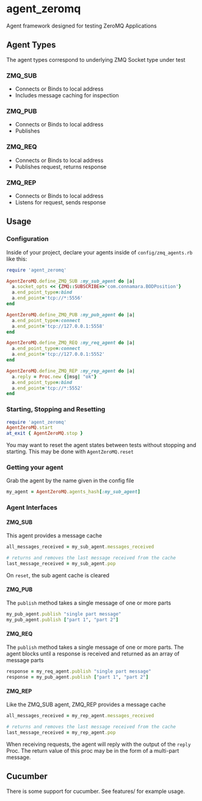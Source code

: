 agent_zeromq
============

Agent framework designed for testing ZeroMQ Applications 


Agent Types
-----------

The agent types correspond to underlying ZMQ Socket type under test

### ZMQ_SUB

* Connects or Binds to local address
* Includes message caching for inspection

### ZMQ_PUB

* Connects or Binds to local address
* Publishes

### ZMQ_REQ

* Connects or Binds to local address
* Publishes request, returns response

### ZMQ_REP

* Connects or Binds to local address
* Listens for request, sends response


Usage
-----

### Configuration

Inside of your project, declare your agents inside of ```config/zmq_agents.rb``` like this:     

```ruby
require 'agent_zeromq'

AgentZeroMQ.define_ZMQ_SUB :my_sub_agent do |a|
  a.socket_opts << {ZMQ::SUBSCRIBE=>'com.connamara.BODPosition'}
  a.end_point_type=:bind
  a.end_point='tcp://*:5556'
end

AgentZeroMQ.define_ZMQ_PUB :my_pub_agent do |a|
  a.end_point_type=:connect
  a.end_point='tcp://127.0.0.1:5558'
end

AgentZeroMQ.define_ZMQ_REQ :my_req_agent do |a|
  a.end_point_type=:connect
  a.end_point='tcp://127.0.0.1:5552'
end

AgentZeroMQ.define_ZMQ_REP :my_rep_agent do |a|
  a.reply = Proc.new {|msg| "ok"}
  a.end_point_type=:bind
  a.end_point='tcp://*:5552'
end

```

### Starting, Stopping and Resetting

```ruby
require 'agent_zeromq'
AgentZeroMQ.start
at_exit { AgentZeroMQ.stop }
```

You may want to reset the agent states between tests without stopping and starting. This may be done with ```AgentZeroMQ.reset```

### Getting your agent

Grab the agent by the name given in the config file

```ruby
my_agent = AgentZeroMQ.agents_hash[:my_sub_agent]  
```

### Agent Interfaces


#### ZMQ_SUB

This agent provides a message cache

```ruby
all_messages_received = my_sub_agent.messages_received

# returns and removes the last message received from the cache
last_message_received = my_sub_agent.pop
```

On `reset`, the sub agent cache is cleared
    
#### ZMQ_PUB

The ```publish``` method takes a single message of one or more parts

```ruby
my_pub_agent.publish "single part message"
my_pub_agent.publish ["part 1", "part 2"]
```

#### ZMQ_REQ

The ```publish``` method takes a single message of one or more parts. The agent blocks until a response is received and returned as an array of message parts

```ruby
response = my_req_agent.publish "single part message"
response = my_pub_agent.publish ["part 1", "part 2"]
```

#### ZMQ_REP

Like the ZMQ_SUB agent, ZMQ_REP provides a message cache

```ruby
all_messages_received = my_rep_agent.messages_received

# returns and removes the last message received from the cache
last_message_received = my_rep_agent.pop
```

When receiving requests, the agent will reply with the output of the ```reply``` Proc.  The return value of this proc may be in the form of a multi-part message.

Cucumber
--------

There is some support for cucumber.  See features/ for example usage.
